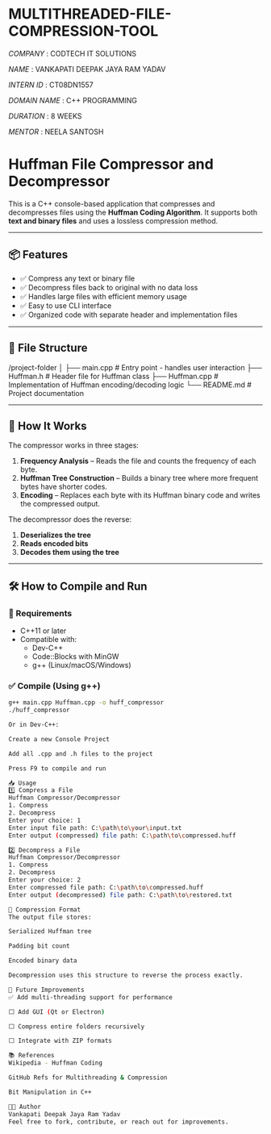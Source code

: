 # MULTITHREADED-FILE-COMPRESSION-TOOL

*COMPANY* : CODTECH IT SOLUTIONS

*NAME* : VANKAPATI DEEPAK JAYA RAM YADAV

*INTERN ID* : CT08DN1557

*DOMAIN NAME* : C++ PROGRAMMING

*DURATION* : 8 WEEKS

*MENTOR* : NEELA SANTOSH

# Huffman File Compressor and Decompressor

This is a C++ console-based application that compresses and decompresses files using the **Huffman Coding Algorithm**. It supports both **text and binary files** and uses a lossless compression method.

---

## 📦 Features

- ✅ Compress any text or binary file
- ✅ Decompress files back to original with no data loss
- ✅ Handles large files with efficient memory usage
- ✅ Easy to use CLI interface
- ✅ Organized code with separate header and implementation files

---

## 📁 File Structure

/project-folder
│
├── main.cpp # Entry point - handles user interaction
├── Huffman.h # Header file for Huffman class
├── Huffman.cpp # Implementation of Huffman encoding/decoding logic
└── README.md # Project documentation


---

## 🧠 How It Works

The compressor works in three stages:

1. **Frequency Analysis** – Reads the file and counts the frequency of each byte.
2. **Huffman Tree Construction** – Builds a binary tree where more frequent bytes have shorter codes.
3. **Encoding** – Replaces each byte with its Huffman binary code and writes the compressed output.

The decompressor does the reverse:

1. **Deserializes the tree**
2. **Reads encoded bits**
3. **Decodes them using the tree**

---

## 🛠️ How to Compile and Run

### 🔧 Requirements

- C++11 or later
- Compatible with:
  - Dev-C++
  - Code::Blocks with MinGW
  - g++ (Linux/macOS/Windows)

### ✅ Compile (Using g++)

```bash
g++ main.cpp Huffman.cpp -o huff_compressor
./huff_compressor

Or in Dev-C++:

Create a new Console Project

Add all .cpp and .h files to the project

Press F9 to compile and run

📥 Usage
1️⃣ Compress a File
Huffman Compressor/Decompressor
1. Compress
2. Decompress
Enter your choice: 1
Enter input file path: C:\path\to\your\input.txt
Enter output (compressed) file path: C:\path\to\compressed.huff

2️⃣ Decompress a File
Huffman Compressor/Decompressor
1. Compress
2. Decompress
Enter your choice: 2
Enter compressed file path: C:\path\to\compressed.huff
Enter output (decompressed) file path: C:\path\to\restored.txt

🔐 Compression Format
The output file stores:

Serialized Huffman tree

Padding bit count

Encoded binary data

Decompression uses this structure to reverse the process exactly.

🚀 Future Improvements
✅ Add multi-threading support for performance

⬜ Add GUI (Qt or Electron)

⬜ Compress entire folders recursively

⬜ Integrate with ZIP formats

📚 References
Wikipedia - Huffman Coding

GitHub Refs for Multithreading & Compression

Bit Manipulation in C++

👨‍💻 Author
Vankapati Deepak Jaya Ram Yadav
Feel free to fork, contribute, or reach out for improvements.
